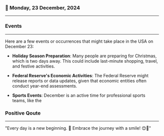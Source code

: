 ### 📅 Monday, 23 December, 2024
------
### Events
------
Here are a few events or occurrences that might take place in the USA on December 23:

- **Holiday Season Preparation**: Many people are preparing for Christmas, which is two days away. This could include last-minute shopping, travel, and festive activities.
  
- **Federal Reserve's Economic Activities**: The Federal Reserve might release reports or data updates, given that economic entities often conduct year-end assessments.

- **Sports Events**: December is an active time for professional sports teams, like the
### Positive Qoute
------
"Every day is a new beginning. 🌅 Embrace the journey with a smile! 😊💪"
